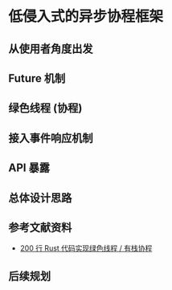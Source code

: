 # 低侵入式的异步协程框架

## 从使用者角度出发

## Future 机制

## 绿色线程 (协程)

## 接入事件响应机制

## API 暴露

## 总体设计思路

## 参考文献资料

- [200 行 Rust 代码实现绿色线程 / 有栈协程](https://www.bilibili.com/video/BV14EUCY8Efo/?vd_source=1f499e0d3ee2ccc59156087c1ac8221c)

## 后续规划